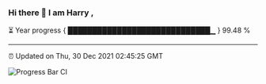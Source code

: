 ### Hi there 👋 I am Harry , 

⏳ Year progress { █████████████████████████████▁ } 99.48 %

---

⏰ Updated on Thu, 30 Dec 2021 02:45:25 GMT

![Progress Bar CI](https://github.com/duykhang68/duykhang68/workflows/Progress%20Bar%20CI/badge.svg)
